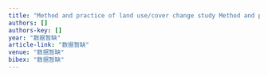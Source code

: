 ```yaml
---
title: "Method and practice of land use/cover change study Method and practice of land use/cover change study, 2000"
authors: []
authors-key: []
year: "数据暂缺"
article-link: "数据暂缺"
venue: "数据暂缺"
bibex: "数据暂缺"
---
```

